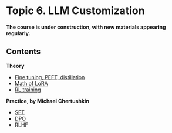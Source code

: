 # Topic 6. LLM Customization

**The course is under construction, with new materials appearing regularly.**

## Contents

**Theory**

* [Fine tuning, PEFT, distillation](https://nebius-academy.github.io/knowledge-base/llm-customization/)
* [Math of LoRA](https://medium.com/nebius/fundamentals-of-lora-and-low-rank-fine-tuning-e748f2f1255d)
* [RL training](https://nebius-academy.github.io/knowledge-base/rl-training/)

**Practice, by Michael Chertushkin**

  * [SFT](https://colab.research.google.com/github/Nebius-Academy/LLM-Engineering-Essentials/blob/main/topic6/6.1_intro_to_model_tuning.ipynb)
  * [DPO](https://colab.research.google.com/github/Nebius-Academy/LLM-Engineering-Essentials/blob/main/topic6/6.2_model_tuning_with_dpo.ipynb)
  * RLHF
